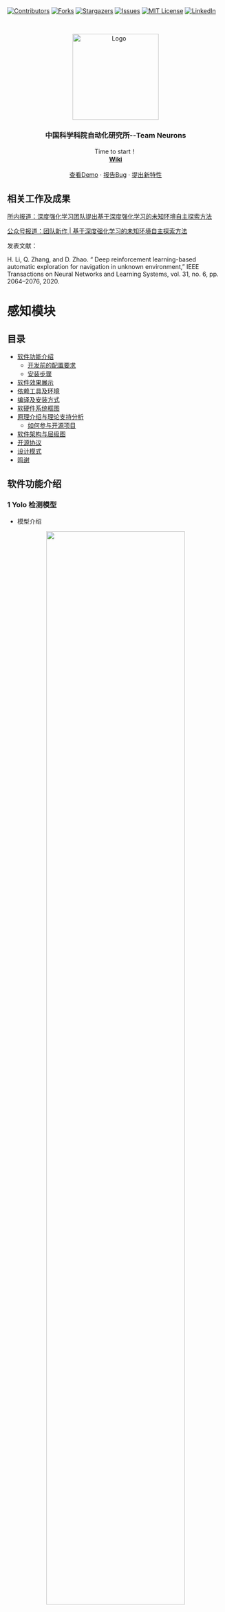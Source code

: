 
﻿<!-- PROJECT SHIELDS -->

[![Contributors][contributors-shield]][contributors-url]
[![Forks][forks-shield]][forks-url]
[![Stargazers][stars-shield]][stars-url]
[![Issues][issues-shield]][issues-url]
[![MIT License][license-shield]][license-url]
[![LinkedIn][linkedin-shield]][linkedin-url]

<!-- PROJECT LOGO -->
<br />

<p align="center">
  <a href="https://github.com/DRL-CASIA/Perception/">
    <img src="images/logo.png" alt="Logo" width="200" height="200">
  </a>

  <h3 align="center">中国科学科院自动化研究所--Team Neurons</h3>
  <p align="center">
    Time to start！
    <br />
    <a href="https://github.com/DRL-CASIA/Perception"><strong>Wiki</strong></a>
    <br />
    <br />
    <a href="https://github.com/DRL-CASIA/Perception">查看Demo</a>
    ·
    <a href="https://github.com/DRL-CASIA/Perception/issues">报告Bug</a>
    ·
    <a href="https://github.com/DRL-CASIA/Perception/issues">提出新特性</a>
  </p>

</p>

## 相关工作及成果

[所内报道：深度强化学习团队提出基于深度强化学习的未知环境自主探索方法](http://www.ia.ac.cn/xwzx/kydt/202007/t20200728_5646953.html)

[公众号报道：团队新作 | 基于深度强化学习的未知环境自主探索方法](https://mp.weixin.qq.com/s/E68P5j2chxgenZOiCd0v6g)

发表文献：

 H. Li, Q. Zhang, and D. Zhao. “ Deep reinforcement learning-based automatic exploration for navigation in unknown environment,” IEEE Transactions on Neural Networks and Learning Systems, vol. 31, no. 6, pp. 2064–2076, 2020.  





# 感知模块 
## 目录

- [软件功能介绍](#软件功能介绍)
  - [开发前的配置要求](#开发前的配置要求)
  - [安装步骤](#安装步骤)
- [软件效果展示](#软件效果展示)
- [依赖工具及环境](#依赖工具及环境)
- [编译及安装方式](#编译及安装方式)
- [软硬件系统框图](#软硬件系统框图)
- [原理介绍与理论支持分析](#原理介绍与理论支持分析)
  - [如何参与开源项目](#如何参与开源项目)
- [软件架构与层级图](#软件架构与层级图)
- [开源协议](#开源协议)
- [设计模式](#设计模式)
- [鸣谢](#鸣谢)

## 软件功能介绍

### 1 Yolo 检测模型

- 模型介绍

<p align="center"><img src="images/yolo/snap01711..jpg" width="80%" align=center />
  
哨兵将采集到的图像输入到yolov3-boosting模型中后，该模型可以检测图像中的机器人和装甲板，输出其检测框对应的坐标位置，随后机器人的检测框将与其对应的装甲板检测框进行配对。

- 检测结果

 <p align="center"><img src="images/yolo/snap01717..jpg" width="55%" align=center />
 
表中的剪枝yolov3-boosting-1模型是进行1次残差模块剪枝1次卷积通道剪枝的结果；剪枝yolov3-boosting-2模型是进行了1次残差模块剪枝2次卷积通道剪枝的结果。

- 运行效果图

<p align="center"><img src="images/yolo/0820_00_00_21-00_00_34.gif" width="40%"/>    <img src="images/yolo/0820_test_5 00_00_21-00_00_34.gif" width="40%"/>

### 2 Robot分类

- 算法流程

<p align="center"><img src="images/robot/分类流程图.png" width="50%" align=center />

该模型以Yolo是否可以检测到装甲板为条件，将装甲板目标框信息或车体目标框信息输入到卷积分类网络中，实现了对红1车、红2车、蓝1车、蓝2车、灰1车以及灰2车的有效划分。

- 分类结果

<p align="center"><img src="images/robot/分类结果.png" width="50%" align=center />

- 运行效果图


### 3 位置获取

#### 3.1 灯条检测及距离解算

- 算法流程

<p align="center"><img src="images/position/灯条检测流程.PNG" width="50%" align=center />

灯条识别采用传统图像处理的方法。输入为YOLO检测出的装甲板框或者车体框，输出为灯条对拟合外接矩形框的四个顶点坐标。

距离解算部分，首先通过相机标定得到两个哨兵相机的内参，并通过识别场地中的二维码四个顶点以及SolvePnP得到两个哨兵相机外参。最后通过灯条检测识别的灯条对四个顶点坐标以及SolvePnP解算出灯条对中心相对哨兵的位置，根据哨兵相机外参和灯条相对哨兵位置解算出灯条中心的世界坐标系下坐标并加补偿当做车体的位置信息。

- 解算结果

<p align="center"><img src="images/position/cal_error.PNG" width="50%" align=center />

将解算位置的测试结果分别在x轴和y轴排序后进行误差分析，图中label表示真值，cal_method表示解算方法输出的结果，cal_error表示解算的误差

#### 3.2 距离预测

- 算法流程

<p align="center"><img src="images/position/mlp结构.PNG" width="50%" align=center />

根据哨兵相机高度和俯仰角固定，以及平面假设，利用神经网络来拟合相机坐标系到世界坐标系的转换矩阵，模型为三层的MLP结构，将Yolo检测得到的机器人检测框映射为世界地图坐标。

- 预测结果

<p align="center"><img src="images/position/mlp_error.PNG" width="50%" align=center />

将预测位置的测试结果分别在x轴和y轴排序后进行误差分析，图中label表示真值，mlp_method表示模型输出的结果，mlp_error表示预测的误差

- 距离解算及距离预测效果图

<p align="center"><img src="images/position/mlp_效果.gif" width="50%" align=center />

#### 3.3 位置融合

解算方法：可以利用现有算法解算距离，劣势是目标太小，容易漏检和误检

预测方法：整体拟合较好，但有奇异值

针对两种方法的优劣性进行融合，我们选择在未产生奇异值时相信MLP方法，在产生奇异值时相信解算方法

- 融合结果
<p align="center"><img src="images/position/fuse_error.PNG" width="50%" align=center />

- 运行效果图
<p align="center"><img src="images/position/fuse效果.gif" width="50%" align=center />

### 4 姿态估计

- 算法流程

<p align="center"><img src="images/pose/位姿流程图.png" width="50%" align=center />

该模型由左、右两侧哨兵视角的角度分类网络构成。以左侧哨兵视角为例，将哨兵视角下的车体目标框信息及其在世界坐标系下的（x,y）坐标输入到卷积角度分类模型中，有效地实现了角度分类。

- 位姿结果

<p align="center"><img src="images/pose/位姿结果.png" width="50%" align=center />

上图给出了位姿估计网络模型在左、右哨兵视角下的角度分类准确率。通过图示可以得出，通过将世界坐标系下的角度转换为相机坐标系下的角度，位姿估计模型有效地实现了角度的8分类。

- 运行效果图

### 5 基于卡尔曼的多传感器融合
- 算法流程

<p align="center"><img src="images/kalman/流程.PNG" width="50%" align=center />
  
定位模块有多个输入来源，包括两个己方机器人的雷达传感器和两个哨兵的相机传感器，我们通过卡尔曼滤波来对传感器数据进行融合。

- 融合结果

<p align="center"><img src="images/kalman/error.png" width="50%" align=center />
  
实验证明这种方法能有效的在含有噪声的多种传感器数据中拟合真实值

###### 开发前的配置要求

1. xxxxx x.x.x
2. xxxxx x.x.x

###### **安装步骤**

1. Get a free API Key at [https://example.com](https://example.com)
2. Clone the repo

```sh
git clone https://github.com/DRL-CASIA/Perception.git
```

### 文件目录说明
eg:

```
filetree 
├── ARCHITECTURE.md
├── LICENSE.txt
├── README.md
├── /account/
├── /bbs/
├── /docs/
│  ├── /rules/
│  │  ├── backend.txt
│  │  └── frontend.txt
├── manage.py
├── /oa/
├── /static/
├── /templates/
├── useless.md
└── /util/

```





### 软件效果展示 



### 依赖工具及环境

暂无

### 编译及安装方式

- [xxxxxxx](https://getbootstrap.com)
- [xxxxxxx](https://jquery.com)
- [xxxxxxx](https://laravel.com)

### 软硬件系统框图



#### 原理介绍与理论支持分析

贡献使开源社区成为一个学习、激励和创造的绝佳场所。你所作的任何贡献都是**非常感谢**的。


1. Fork the Project
2. Create your Feature Branch (`git checkout -b feature/AmazingFeature`)
3. Commit your Changes (`git commit -m 'Add some AmazingFeature'`)
4. Push to the Branch (`git push origin feature/AmazingFeature`)
5. Open a Pull Request



### 软件架构与层级图

该项目使用Git进行版本管理。您可以在repository参看当前可用版本。

### 开源协议

该项目签署了MIT 授权许可，详情请参阅 [LICENSE.txt](https://github.com/DRL-CASIA/Perception/blob/master/LICENSE.txt)

### 设计模式

### 鸣谢


<!-- - [GitHub Emoji Cheat Sheet](https://www.webpagefx.com/tools/emoji-cheat-sheet)
- [Img Shields](https://shields.io)
- [Choose an Open Source License](https://choosealicense.com)
- [GitHub Pages](https://pages.github.com)
- [Animate.css](https://daneden.github.io/animate.css)
- [xxxxxxxxxxxxxx](https://connoratherton.com/loaders) -->

<!-- links -->
[your-project-path]:DRL-CASIA/Perception
[contributors-shield]: https://img.shields.io/github/contributors/DRL-CASIA/Perception.svg?style=flat-square
[contributors-url]: https://github.com/DRL-CASIA/Perception/graphs/contributors
[forks-shield]: https://img.shields.io/github/forks/DRL-CASIA/Perception.svg?style=flat-square
[forks-url]: https://github.com/DRL-CASIA/Perception/network/members
[stars-shield]: https://img.shields.io/github/stars/DRL-CASIA/Perception.svg?style=flat-square
[stars-url]: https://github.com/DRL-CASIA/Perception/stargazers
[issues-shield]: https://img.shields.io/github/issues/DRL-CASIA/Perception.svg?style=flat-square
[issues-url]: https://img.shields.io/github/issues/DRL-CASIA/Perception.svg
[license-shield]: https://img.shields.io/github/license/DRL-CASIA/Perception.svg?style=flat-square
[license-url]: https://github.com/DRL-CASIA/Perception/blob/master/LICENSE
[linkedin-shield]: https://img.shields.io/badge/-LinkedIn-black.svg?style=flat-square&logo=linkedin&colorB=555
[linkedin-url]: https://linkedin.com/in/zhentaotang
